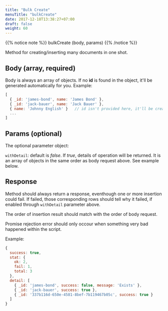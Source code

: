 ```yaml
---
title: "Bulk Create"
menuTitle: "bulkCreate"
date: 2017-12-18T13:38:27+07:00
draft: false
weight: 60
---
```


{{% notice note %}}
bulkCreate (body, params)
{{% /notice %}}

Method for creating/inserting many documents in one shot.

## Body (array, required)

Body is always an array of objects. If no **id** is found in the object, it'll be generated automatically for you. Example:

```javascript
[
  { _id: 'james-bond', name: 'James Bond' },
  { _id: 'jack-bauer', name: 'Jack Bauer' },
  { name: 'Johnny English' }   // id isn't provided here, it'll be created automatically
  ...
]
```

## Params (optional)

The optional parameter object:

`withDetail`: default is *false*. If *true*, details of operation will be returned. It is an array of objects in the same order as body request above. See example below.

## Response

Method should always return a response, eventhough one or more insertion could fail. If failed, those corresponding rows should tell why it failed, if enabled through `withDetail` parameter above. 

The order of insertion result should match with the order of body request.

Promise rejection error should only occour when something very bad happened within the script.

Example:

```javascript
{
  success: true,
  stat: {
    ok: 2,
    fail: 1,
    total: 3
  },
  detail: [
    { _id: 'james-bond', success: false, message: 'Exists' },
    { _id: 'jack-bauer', success: true },
    { _id: '337b116d-650e-4581-8bef-7b119467b05c', success: true }
  ]
}
```
